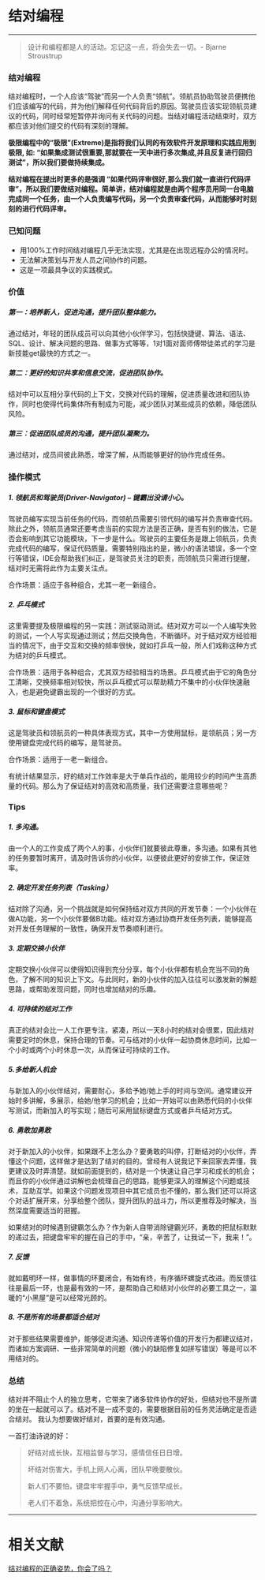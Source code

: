 

# 结对编程

---

> 设计和编程都是人的活动。忘记这一点，将会失去一切。- Bjarne Stroustrup

### 结对编程

结对编程时，一个人应该“驾驶”而另一个人负责“领航”。领航员协助驾驶员便携他们应该编写的代码，并为他们解释任何代码背后的原因。驾驶员应该实现领航员建议的代码，同时经常短暂停并询问有关代码的问题。当结对编程活动结束时，双方都应该对他们提交的代码有深刻的理解。

**极限编程中的“极限”(Extreme)是指将我们认同的有效软件开发原理和实践应用到极限, 如: “如果集成测试很重要,那就要在一天中进行多次集成,并且反复进行回归测试”，所以我们要做持续集成。**

**结对编程在提出时更多的是强调 “如果代码评审很好,那么我们就一直进行代码评审”，所以我们要做结对编程。简单讲，结对编程就是由两个程序员用同一台电脑完成同一个任务，由一个人负责编写代码，另一个负责审查代码，从而能够时时刻刻的进行代码评审。**

### **已知问题**

- 用100%工作时间结对编程几乎无法实现，尤其是在出现远程办公的情况时。
- 无法解决策划与开发人员之间协作的问题。
- 这是一项最具争议的实践模式。


### 价值

##### 第一：培养新人，促进沟通，提升团队整体能力。

通过结对，年轻的团队成员可以向其他小伙伴学习，包括快捷键、算法、语法、SQL、设计、解决问题的思路、做事方式等等，1对1面对面师傅带徒弟式的学习是新技能get最快的方式之一。

##### 第二：更好的知识共享和信息交流，促进团队协作。

结对中可以互相分享代码的上下文，交换对代码的理解，促进质量改进和团队协作，同时也使得代码集体所有制成为可能，减少团队对某些成员的依赖，降低团队风险。

##### 第三：促进团队成员的沟通，提升团队凝聚力。

通过结对，成员间彼此熟悉，增深了解，从而能够更好的协作完成任务。

### 操作模式

##### 1. 领航员和驾驶员(Driver-Navigator) – 键霸出没请小心。

驾驶员编写实现当前任务的代码，而领航员需要引领代码的编写并负责审查代码。除此之外，领航员通常还要考虑当前的实现方法是否正确，是否有别的做法，它是否会影响到其它功能模块，下一步是什么。驾驶员的主要任务是跟上领航员，负责完成代码的编写，保证代码质量。需要特别指出的是，微小的语法错误，多一个空行等错误，IDE会帮助我们纠正，是驾驶员关注的职责，而领航员只需进行提醒，结对时无需将此作为主要关注点。

合作场景：适应于各种组合，尤其一老一新组合。

##### 2. 乒乓模式

这里需要提及极限编程的另一实践：测试驱动测试。结对双方可以一个人编写失败的测试，一个人写实现通过测试；然后交换角色，不断循环。对于结对双方经验相当的情况下，由于交互和交换的频率很快，就如打乒乓一般，所人们戏称这种方式为结对的乒乓模式。

合作场景：适用于各种组合，尤其双方经验相当的场景。乒乓模式由于它的角色分工清晰，交换频率相对较快，所以乒乓模式可以帮助精力不集中的小伙伴快速融入，也是避免键霸出现的一个很好的方式。

##### 3. 鼠标和键盘模式

这是驾驶员和领航员的一种具体表现方式，其中一方使用鼠标，是领航员；另一方使用键盘完成代码的编写，是驾驶员。

合作场景：适用于一老一新组合。

有统计结果显示，好的结对工作效率是大于单兵作战的，能用较少的时间产生高质量的代码。那么为了保证结对的高效和高质量，我们还需要注意哪些呢？

### Tips

##### 1. 多沟通。

由一个人的工作变成了两个人的事，小伙伴们就要彼此尊重，多沟通。如果有其他的任务要暂时离开，请及时告诉你的小伙伴，以便彼此更好的安排工作，保证效率。

##### 2. 确定开发任务列表（Tasking）

结对除了沟通，另一个挑战就是如何保持结对双方共同的开发节奏：一个小伙伴在做A功能，另一个小伙伴要做B功能。结对双方通过协商开发任务列表，能够提高对开发任务理解的一致性，确保开发节奏顺利进行。

##### 3. 定期交换小伙伴

定期交换小伙伴可以使得知识得到充分分享，每个小伙伴都有机会充当不同的角色，了解不同的知识上下文。与此同时，新的小伙伴的加入往往可以激发新的解题思路，或帮助发现问题，同时也增加结对的乐趣。

##### 4. 可持续的结对工作

真正的结对会比一人工作更专注，紧凑，所以一天8小时的结对会很累，因此结对需要定时的休息，保持合理的节奏。可与结对的小伙伴一起协商休息时间，比如一个小时或两个小时休息一次，从而保证可持续的工作。

##### 5.多给新人机会

与新加入的小伙伴结对，需要耐心，多给予她/她上手的时间与空间。通常建议开始时多讲解，多展示，给她/他学习的机会；比如一开始可以由熟悉代码的小伙伴写测试，而新加入的写实现；随后可采用鼠标键盘方式或者乒乓结对方式。

##### 6. 勇敢加勇敢

对于新加入的小伙伴，如果跟不上怎么办？要勇敢的叫停，打断结对的小伙伴，弄懂这个问题，这样做才是达到了结对的目的。曾经有人说我记下来回家去弄懂，我更建议及时弄清楚。就如前面提到的，结对是一个快速让自己学习和成长的机会；而且你的小伙伴通过讲解也会梳理自己的思路，能够更深入的理解这个问题或技术，互助互学。如果这个问题发现项目中其它成员也不懂的，那么我们还可以将这个对话扩展开来，分享给整个团队，提升团队的战斗力，所以更推荐及时解决，当然深度需要适当的把握。

如果结对的时候遇到键霸怎么办？作为新人自带消除键霸光环，勇敢的把鼠标默默的递过去，把键盘牢牢的握在自己的手中，“亲，辛苦了，让我试一下，我来！”。

##### 7. 反馈

就如戴明环一样，做事情的环要闭合，有始有终，有序循环螺旋式改进。而反馈往往是最后一环，也是最有效的一环，是帮助自己和结对小伙伴的必要工具之一，温暖的“小黑屋”是可以经常光顾的。

##### 8. 不是所有的场景都适合结对

对于那些结果需要维护，能够促进沟通、知识传递等价值的开发行为都建议结对，而诸如方案调研、一些非常简单的问题（微小的缺陷修复如拼写错误）等是可以不用结对的。

### 总结

结对并不阻止个人的独立思考，它带来了诸多软件协作的好处，但结对也不是所谓的坐在一起就可以了。结对不是一成不变的，需要根据目前的任务灵活确定是否适合结对。 我认为想要做好结对，首要的是有效沟通。

一首打油诗说的好：

> 好结对成长快，互相监督与学习，感情信任日日增。
>
> 坏结对伤害大，手机上网人心离，团队早晚要散伙。
>
> 新人们不要怕，键盘牢牢握手中，勇气反馈早成长。
>
> 老人们不着急，系统把控在心中，沟通分享影响大。

---

# 相关文献

 [结对编程的正确姿势，你会了吗？](https://insights.thoughtworks.cn/pair-programming/) 